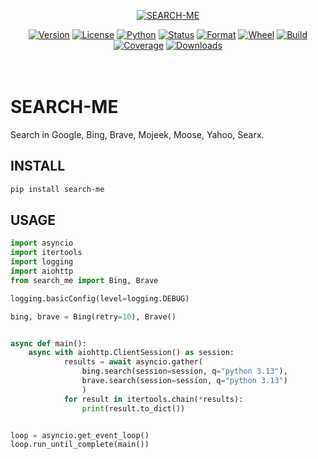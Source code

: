 <p align="center">
    <a href="https://pypi.org/project/search-me"><img src="https://gitlab.com/aioboy/search-me/-/raw/master/assets/logo.gif" alt="SEARCH-ME"></a>
</p>
<p align="center">
    <a href="https://pypi.org/project/search-me"><img src="https://img.shields.io/pypi/v/search-me.svg?style=flat-square&logo=appveyor" alt="Version"></a>
    <a href="https://pypi.org/project/search-me"><img src="https://img.shields.io/pypi/l/search-me.svg?style=flat-square&logo=appveyor&color=blueviolet" alt="License"></a>
    <a href="https://pypi.org/project/search-me"><img src="https://img.shields.io/pypi/pyversions/search-me.svg?style=flat-square&logo=appveyor" alt="Python"></a>
    <a href="https://pypi.org/project/search-me"><img src="https://img.shields.io/pypi/status/search-me.svg?style=flat-square&logo=appveyor" alt="Status"></a>
    <a href="https://pypi.org/project/search-me"><img src="https://img.shields.io/pypi/format/search-me.svg?style=flat-square&logo=appveyor&color=yellow" alt="Format"></a>
    <a href="https://pypi.org/project/search-me"><img src="https://img.shields.io/pypi/wheel/search-me.svg?style=flat-square&logo=appveyor&color=red" alt="Wheel"></a>
    <a href="https://pypi.org/project/search-me"><img src="https://img.shields.io/gitlab/pipeline-status/aioboy%2Fsearch-me?branch=master&style=flat-square&logo=appveyor" alt="Build"></a>
    <a href="https://pypi.org/project/search-me"><img src="https://gitlab.com/aioboy/search-me/-/raw/master/assets/coverage.svg" alt="Coverage"></a>
    <a href="https://pepy.tech/project/search-me"><img src="https://static.pepy.tech/personalized-badge/search-me?period=total&units=international_system&left_color=grey&right_color=blue&left_text=Downloads" alt="Downloads"></a>
    <br><br><br>
</p>

# SEARCH-ME

Search in Google, Bing, Brave, Mojeek, Moose, Yahoo, Searx.

## INSTALL

```bash
pip install search-me
```

## USAGE

```python
import asyncio
import itertools
import logging
import aiohttp
from search_me import Bing, Brave

logging.basicConfig(level=logging.DEBUG)

bing, brave = Bing(retry=10), Brave()


async def main():
    async with aiohttp.ClientSession() as session:
            results = await asyncio.gather(
                bing.search(session=session, q="python 3.13"),
                brave.search(session=session, q="python 3.13")
                )
            for result in itertools.chain(*results):
                print(result.to_dict())


loop = asyncio.get_event_loop()
loop.run_until_complete(main())
```
